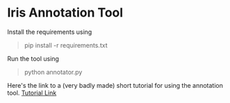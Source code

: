 # Iris Annotation Tool

Install the requirements using 

> pip install -r requirements.txt

Run the tool using 

> python annotator.py

Here's the link to a (very badly made) short tutorial for using the annotation tool.
[Tutorial Link](https://youtu.be/_BB1ilyn_Rg)

